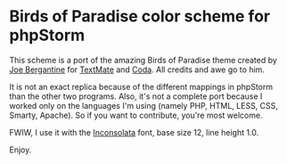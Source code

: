 Birds of Paradise color scheme for phpStorm
==========================
This scheme is a port of the amazing Birds of Paradise theme created by [Joe Bergantine]("http://joebergantine.com") for [TextMate]("http://joebergantine.com/werkstatt/birds-of-paradise-for-textmate") and [Coda]("http://joebergantine.com/werkstatt/birds-of-paradise"). All credits and awe go to him.

It is not an exact replica because of the different mappings in phpStorm than the other two programs. Also, it's not a complete port because I worked only on the languages I'm using (namely PHP, HTML, LESS, CSS, Smarty, Apache). So if you want to contribute, you're most welcome.

FWIW, I use it with the [Inconsolata]("http://levien.com/type/myfonts/inconsolata.html") font, base size 12, line height 1.0.

Enjoy.